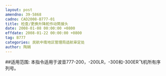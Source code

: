```yaml
---
layout: post
amendno: 39-5868
cadno: CAD2008-B777-01
title: 检查/更换升降舵作动筒接头
date: 2008-01-08 00:00:00 +0800
effdate: 2008-01-22 00:00:00 +0800
tag: B777
categories: 民航中南地区管理局适航审定处
author: 陶娟
---
```


##适用范围:
本指令适用于波音777-200，-200LR，-300和-300ER飞机所有序列号。

